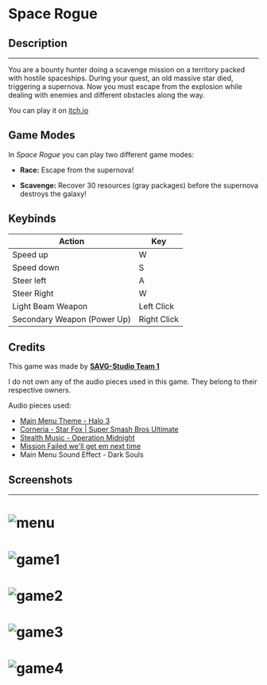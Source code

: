# Space Rogue

## Description
-----------

You are a bounty hunter doing a scavenge mission on a territory packed with hostile spaceships. During your quest, an old massive star died, triggering a supernova. Now you must escape from the explosion while dealing with enemies and different obstacles along the way.

You can play it on [itch.io](https://defu.itch.io/space-rogue)

Game Modes
----------

In _Space Rogue_ you can play two different game modes:

*   **Race:** Escape from the supernova!
    
*   **Scavenge:** Recover 30 resources (gray packages) before the supernova destroys the galaxy!    

Keybinds
--------
| Action | Key |
|--------|-----|
| Speed up | W |
| Speed down | S |
| Steer left | A |
| Steer Right | W |
| Light Beam Weapon | Left Click |
| Secondary Weapon (Power Up) | Right Click |

Credits
-------

This game was made by [**SAVG-Studio Team 1**](https://github.com/savg-studio)

I do not own any of the audio pieces used in this game. They belong to their respective owners.

Audio pieces used:

*   [Main Menu Theme - Halo 3](https://www.youtube.com/watch?v=uXcWxw7UHME)
*   [Corneria - Star Fox | Super Smash Bros Ultimate](https://www.youtube.com/watch?v=VcKqgDw09NQ)
*   [Stealth Music - Operation Midnight](https://www.youtube.com/watch?v=9dOCCtdPfk8)
*   [Mission Failed we'll get em next time](https://www.youtube.com/watch?v=dwLCjZVEtpE)
*   Main Menu Sound Effect - Dark Souls

## Screenshots
--------
# ![menu](https://i.imgur.com/78ZafeK.png)
# ![game1](https://i.imgur.com/2NNq0pm.png)
# ![game2](https://i.imgur.com/cKBzXbg.png)
# ![game3](https://i.imgur.com/2NNq0pm.png)
# ![game4](https://i.imgur.com/pMCB4F0.png)
